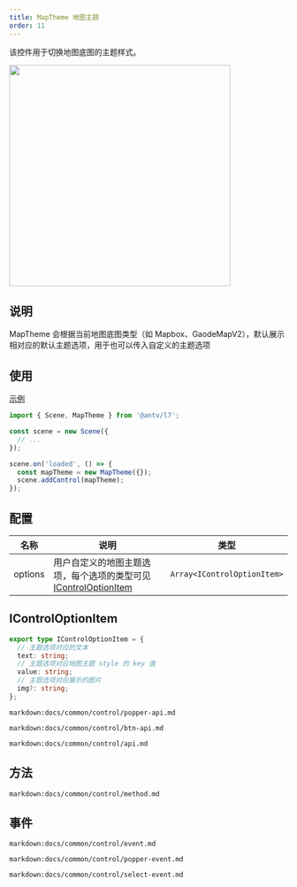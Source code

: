 ```yaml
---
title: MapTheme 地图主题
order: 11
---
```


该控件用于切换地图底图的主题样式。

<img src="https://gw.alipayobjects.com/mdn/rms_816329/afts/img/A*xb29TawbZDgAAAAAAAAAAAAAARQnAQ" width="400"/>

## 说明

MapTheme 会根据当前地图底图类型（如 Mapbox、GaodeMapV2），默认展示相对应的默认主题选项，用于也可以传入自定义的主题选项

## 使用

[示例](/zh/examples/component/control#maptheme)

```ts
import { Scene, MapTheme } from '@antv/l7';

const scene = new Scene({
  // ...
});

scene.on('loaded', () => {
  const mapTheme = new MapTheme({});
  scene.addControl(mapTheme);
});
```

## 配置

| 名称    | 说明                                                                                   | 类型                        |
| ------- | -------------------------------------------------------------------------------------- | --------------------------- |
| options | 用户自定义的地图主题选项，每个选项的类型可见 [IControlOptionItem](#icontroloptionitem) | `Array<IControlOptionItem>` |

## IControlOptionItem

```ts
export type IControlOptionItem = {
  // 主题选项对应的文本
  text: string;
  // 主题选项对应地图主题 style 的 key 值
  value: string;
  // 主题选项对应展示的图片
  img?: string;
};
```

`markdown:docs/common/control/popper-api.md`

`markdown:docs/common/control/btn-api.md`

`markdown:docs/common/control/api.md`

## 方法

`markdown:docs/common/control/method.md`

## 事件

`markdown:docs/common/control/event.md`

`markdown:docs/common/control/popper-event.md`

`markdown:docs/common/control/select-event.md`
